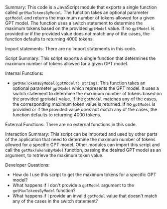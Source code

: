 Summary:
This code is a JavaScript module that exports a single function called `getMaxTokensByModel`. The function takes an optional parameter `gptModel` and returns the maximum number of tokens allowed for a given GPT model. The function uses a switch statement to determine the maximum tokens based on the provided `gptModel` value. If no `gptModel` is provided or if the provided value does not match any of the cases, the function defaults to returning 4000 tokens.

Import statements:
There are no import statements in this code.

Script Summary:
This script exports a single function that determines the maximum number of tokens allowed for a given GPT model.

Internal Functions:
- `getMaxTokensByModel(gptModel?: string)`: This function takes an optional parameter `gptModel` which represents the GPT model. It uses a switch statement to determine the maximum number of tokens based on the provided `gptModel` value. If the `gptModel` matches any of the cases, the corresponding maximum token value is returned. If no `gptModel` is provided or if the provided value does not match any of the cases, the function defaults to returning 4000 tokens.

External Functions:
There are no external functions in this code.

Interaction Summary:
This script can be imported and used by other parts of the application that need to determine the maximum number of tokens allowed for a specific GPT model. Other modules can import this script and call the `getMaxTokensByModel` function, passing the desired GPT model as an argument, to retrieve the maximum token value.

Developer Questions:
- How do I use this script to get the maximum tokens for a specific GPT model?
- What happens if I don't provide a `gptModel` argument to the `getMaxTokensByModel` function?
- What happens if I provide an invalid `gptModel` value that doesn't match any of the cases in the switch statement?
